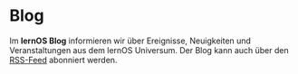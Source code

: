 # Blog

Im **lernOS Blog** informieren wir über Ereignisse, Neuigkeiten und Veranstaltungen aus dem lernOS Universum. Der Blog kann auch über den [RSS-Feed](https://lernos.org/de/feed_rss_created.xml) abonniert werden.
